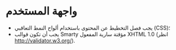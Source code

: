 # واجهة المستخدم

- يجب فصل التخطيط عن المحتوى باستخدام ألواح النمط التعاقبي (CSS)؛
- يجب أن تكون قوالب Smarty مؤقتة سارية المفعول XHTML 1.0 (انظر http://validator.w3.org/).